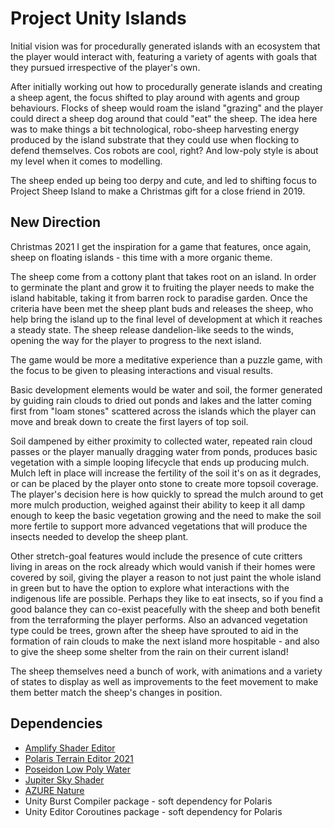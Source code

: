 # Project Unity Islands
Initial vision was for procedurally generated islands with an ecosystem that the player would interact with, featuring a variety of agents with goals that they pursued irrespective of the player's own.

After initially working out how to procedurally generate islands and creating a sheep agent, the focus shifted to play around with agents and group behaviours. Flocks of sheep would roam the island "grazing" and the player could direct a sheep dog around that could "eat" the sheep. The idea here was to make things a bit technological, robo-sheep harvesting energy produced by the island substrate that they could use when flocking to defend themselves. Cos robots are cool, right? And low-poly style is about my level when it comes to modelling.

The sheep ended up being too derpy and cute, and led to shifting focus to Project Sheep Island to make a Christmas gift for a close friend in 2019.

## New Direction
Christmas 2021 I get the inspiration for a game that features, once again, sheep on floating islands - this time with a more organic theme.

The sheep come from a cottony plant that takes root on an island. In order to germinate the plant and grow it to fruiting the player needs to make the island habitable, taking it from barren rock to paradise garden. Once the criteria have been met the sheep plant buds and releases the sheep, who help bring the island up to the final level of development at which it reaches a steady state. The sheep release dandelion-like seeds to the winds, opening the way for the player to progress to the next island.

The game would be more a meditative experience than a puzzle game, with the focus to be given to pleasing interactions and visual results.

Basic development elements would be water and soil, the former generated by guiding rain clouds to dried out ponds and lakes and the latter coming first from "loam stones" scattered across the islands which the player can move and break down to create the first layers of top soil. 

Soil dampened by either proximity to collected water, repeated rain cloud passes or the player manually dragging water from ponds, produces basic vegetation with a simple looping lifecycle that ends up producing mulch. Mulch left in place will increase the fertility of the soil it's on as it degrades, or can be placed by the player onto stone to create more topsoil coverage. The player's decision here is how quickly to spread the mulch around to get more mulch production, weighed against their ability to keep it all damp enough to keep the basic vegetation growing and the need to make the soil more fertile to support more advanced vegetations that will produce the insects needed to develop the sheep plant.

Other stretch-goal features would include the presence of cute critters living in areas on the rock already which would vanish if their homes were covered by soil, giving the player a reason to not just paint the whole island in green but to have the option to explore what interactions with the indigenous life are possible. Perhaps they like to eat insects, so if you find a good balance they can co-exist peacefully with the sheep and both benefit from the terraforming the player performs. Also an advanced vegetation type could be trees, grown after the sheep have sprouted to aid in the formation of rain clouds to make the next island more hospitable - and also to give the sheep some shelter from the rain on their current island!

The sheep themselves need a bunch of work, with animations and a variety of states to display as well as improvements to the feet movement to make them better match the sheep's changes in position.

## Dependencies
- [Amplify Shader Editor](https://assetstore.unity.com/packages/tools/visual-scripting/amplify-shader-editor-68570)
- [Polaris Terrain Editor 2021](https://assetstore.unity.com/packages/tools/terrain/polaris-2021-low-poly-mesh-terrain-editor-196648)
- [Poseidon Low Poly Water](https://assetstore.unity.com/packages/vfx/shaders/low-poly-water-builtin-urp-poseidon-153826)
- [Jupiter Sky Shader](https://assetstore.unity.com/packages/2d/textures-materials/sky/procedural-sky-builtin-lwrp-urp-jupiter-159992)
- [AZURE Nature](https://assetstore.unity.com/packages/3d/environments/fantasy/azure-nature-167725)
- Unity Burst Compiler package - soft dependency for Polaris
- Unity Editor Coroutines package - soft dependency for Polaris
